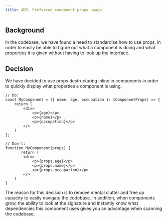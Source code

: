 ```yaml
---
title: ADR: Preferred component props usage
---
```


## Background

In the codebase, we have found a need to standardise how to use props, in order to easily be able to figure out what a component is doing and what properties it is given without having to look up the interface.

## Decision

We have decided to use props destructuring inline in components in order to quickly display what properties a component is using.

```tsx
// Do:
const MyComponent = ({ name, age, occupation }: IComponentProps) => {
    return (
        <div>
            <p>{age}</p>
            <p>{name}</p>
            <p>{occupation}</p>
        </>
    )
};

// Don't:
function MyComponent(props) {
       return (
        <div>
            <p>{props.age}</p>
            <p>{props.name}</p>
            <p>{props.occupation}</p>
        </>
    )
}
```

The reason for this decision is to remove mental clutter and free up capacity to easily navigate the codebase. In addition, when components grow, the ability to look at the signature and instantly know what dependencies this component uses gives you an advantage when scanning the codebase.
